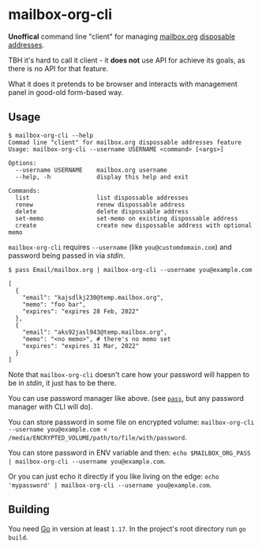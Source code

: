 # mailbox-org-cli

**Unoffical** command line "client" for managing [mailbox.org](https://mailbox.org) [disposable addresses](https://mailbox.org/en/post/more-privacy-with-anonymous-disposable-e-mail-addresses).

TBH it's hard to call it client - it **does not** use API for achieve its goals, as there is no API for that feature.

What it does it pretends to be browser and interacts with management panel in good-old form-based way.

## Usage

```shell
$ mailbox-org-cli --help
Commad line "client" for mailbox.org dispossable addresses feature
Usage: mailbox-org-cli --username USERNAME <command> [<args>]

Options:
  --username USERNAME    mailbox.org username
  --help, -h             display this help and exit

Commands:
  list                   list dispossable addresses
  renew                  renew dispossable address
  delete                 delete dispossable address
  set-memo               set-memo on existing dispossable address
  create                 create new dispossable address with optional memo
```

`mailbox-org-cli` requires `--username` (like `you@customdomain.com`) and password being passed in via _stdin_.

```shell
$ pass Email/mailbox.org | mailbox-org-cli --username you@example.com

[
  {
    "email": "kajsdlkj230@temp.mailbox.org",
    "memo": "foo bar",
    "expires": "expires 28 Feb, 2022"
  },
  {
    "email": "aks92jasl943@temp.mailbox.org",
    "memo": "<no memo>", # there's no memo set
    "expires": "expires 31 Mar, 2022"
  }
]
```

Note that `mailbox-org-cli` doesn't care how your password will happen to be in _stdin_, it just has to be there.

You can use password manager like above. (see [`pass`](https://www.passwordstore.org/), but any password manager with CLI will do).

You can store password in some file on encrypted volume: `mailbox-org-cli --username you@example.com < /media/ENCRYPTED_VOLUME/path/to/file/with/password`.

You can store password in ENV variable and then: `echo $MAILBOX_ORG_PASS | mailbox-org-cli --username you@example.com`.

Or you can just echo it directly if you like living on the edge: `echo 'mypassword' | mailbox-org-cli --username you@example.com`.

## Building

You need [Go](https://go.dev/) in version at least `1.17`. In the project's root directory run `go build`.
